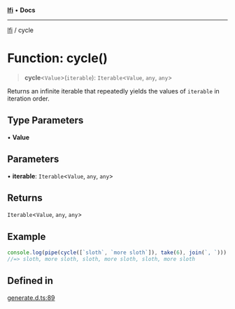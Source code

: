 [**lfi**](../readme.md) • **Docs**

---

[lfi](../globals.md) / cycle

# Function: cycle()

> **cycle**\<`Value`\>(`iterable`): `Iterable`\<`Value`, `any`, `any`\>

Returns an infinite iterable that repeatedly yields the values of `iterable` in
iteration order.

## Type Parameters

• **Value**

## Parameters

• **iterable**: `Iterable`\<`Value`, `any`, `any`\>

## Returns

`Iterable`\<`Value`, `any`, `any`\>

## Example

```js
console.log(pipe(cycle([`sloth`, `more sloth`]), take(6), join(`, `)))
//=> sloth, more sloth, sloth, more sloth, sloth, more sloth
```

## Defined in

[generate.d.ts:89](https://github.com/TomerAberbach/lfi/blob/85d6360ac7d8f71c70f308d2ace5bc2aa99ab03d/src/operations/generate.d.ts#L89)
